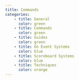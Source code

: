 ```yaml
---
title: Commands
categories:
    - title: General
      color: green
    - title: Commands
      color: green
    - title: Guides
      color: green
    - title: On Event Systems
      color: blue
    - title: Scoreboard Systems
      color: blue
    - title: Techniques
      color: orange
---
```

